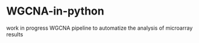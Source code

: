 # WGCNA-in-python

work in progress
WGCNA pipeline to automatize the analysis of microarray results
